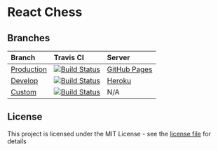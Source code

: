 # React Chess

## Branches

| Branch | Travis CI | Server |
|:-------|:----------|:-------|
| [Production](https://github.com/roryclaasen/ReactChess/tree/master) | [![Build Status][CI-MASTER]](https://travis-ci.com/roryclaasen/ReactChess) | [GitHub Pages](https://roryclaasen.github.com/ReactChess) |
| [Develop](https://github.com/roryclaasen/ReactChess/tree/develop) | [![Build Status][CI-DEVELOP]](https://travis-ci.com/roryclaasen/ReactChess) | [Heroku](https://react-chessgame-dev.herokuapp.com) |
| [Custom](https://github.com/roryclaasen/ReactChess/tree/Custom) | [![Build Status][CI-CUSTOM]](https://travis-ci.com/roryclaasen/ReactChess) | N/A |

## License

This project is licensed under the MIT License - see the [license file](LICENSE) for details

[CI-MASTER]: https://travis-ci.com/roryclaasen/ReactChess.svg?branch=master
[CI-DEVELOP]: https://travis-ci.com/roryclaasen/ReactChess.svg?branch=develop
[CI-CUSTOM]: https://travis-ci.com/roryclaasen/ReactChess.svg?branch=custom
